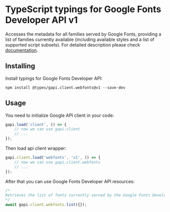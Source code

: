 # TypeScript typings for Google Fonts Developer API v1

Accesses the metadata for all families served by Google Fonts, providing a list of families currently available (including available styles and a list of supported script subsets).
For detailed description please check [documentation](https://developers.google.com/fonts/docs/developer_api).

## Installing

Install typings for Google Fonts Developer API:

```
npm install @types/gapi.client.webfonts@v1 --save-dev
```

## Usage

You need to initialize Google API client in your code:

```typescript
gapi.load('client', () => {
    // now we can use gapi.client
    // ...
});
```

Then load api client wrapper:

```typescript
gapi.client.load('webfonts', 'v1', () => {
    // now we can use gapi.client.webfonts
    // ...
});
```

After that you can use Google Fonts Developer API resources:

```typescript
/* 
Retrieves the list of fonts currently served by the Google Fonts Developer API  
*/
await gapi.client.webfonts.list({});
```
